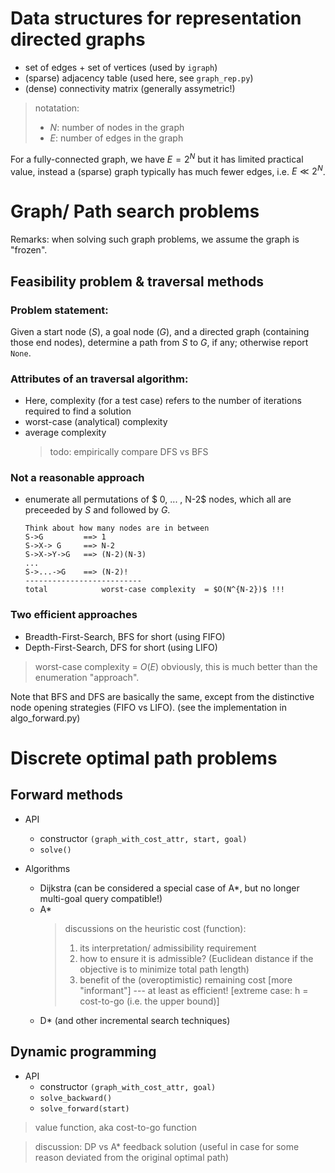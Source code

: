 # Data structures for representation directed graphs

* set of edges + set of vertices (used by `igraph`)
* (sparse) adjacency table (used here, see `graph_rep.py`)
* (dense) connectivity matrix (generally assymetric!)

> notatation:
>   * $N$: number of nodes in the graph
>   * $E$: number of edges in the graph

For a fully-connected graph, we have $E = 2^N$ 
but it has limited practical value, 
instead a (sparse) graph typically has much fewer edges, 
i.e. $E \ll 2^N$.


# Graph/ Path search problems
Remarks: when solving such graph problems, we assume the graph is "frozen".

## Feasibility problem & traversal methods

### Problem statement:

Given a start node ($S$), a goal node ($G$), and a directed graph (containing those end nodes),
determine a path from $S$ to $G$, if any; otherwise report `None`.

### Attributes of an traversal algorithm:
* Here, complexity (for a test case) refers to the number of iterations required to find a solution 
* worst-case (analytical) complexity
* average complexity
  > todo: empirically compare DFS vs BFS


### Not a reasonable approach
* enumerate all permutations of $ 0, ... , N-2$ nodes, which all are preceeded by $S$ and followed by $G$.
  ```
  Think about how many nodes are in between
  S->G         ==> 1
  S->X-> G     ==> N-2
  S->X->Y->G   ==> (N-2)(N-3)
  ...
  S->...->G    ==> (N-2)!
  --------------------------
  total            worst-case complexity  = $O(N^{N-2})$ !!!
  ```
  

### Two efficient approaches
* Breadth-First-Search, BFS for short (using FIFO)
* Depth-First-Search, DFS for short (using LIFO)
  
>  worst-case complexity = $O(E)$
>  obviously, this is much better than the enumeration "approach".

Note that BFS and DFS are basically the same, 
except from the distinctive node opening strategies (FIFO vs LIFO).
(see the implementation in algo_forward.py)


# Discrete optimal path problems

## Forward methods 

* API
  * constructor `(graph_with_cost_attr, start, goal)`
  * `solve()`

* Algorithms
  * Dijkstra (can be considered a special case of A*, but no longer multi-goal query compatible!)
  * A*
    > discussions on the heuristic cost (function):
    >  1. its interpretation/ admissibility requirement
    >  2. how to ensure it is admissible? (Euclidean distance if the objective is to minimize total path length)
    >  3. benefit of the  (overoptimistic) remaining cost 
    >     [more "informant"] --- at least as efficient!
    >     [extreme case: h = cost-to-go (i.e. the upper bound)]
  * D* (and other incremental search techniques)

## Dynamic programming

* API
  * constructor `(graph_with_cost_attr, goal)`
  * `solve_backward()`
  * `solve_forward(start)`

> value function, aka cost-to-go function

> discussion: DP vs A*
>    feedback solution (useful in case for some reason deviated from the original optimal path)
